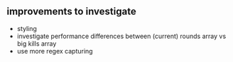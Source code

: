 ## improvements to investigate

-   styling
-   investigate performance differences between (current) rounds array vs big kills array
-   use more regex capturing
